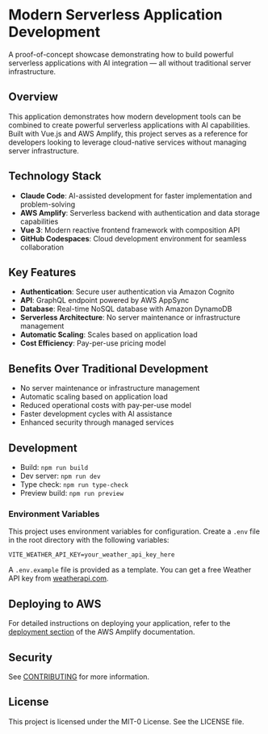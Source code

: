 # Modern Serverless Application Development

A proof-of-concept showcase demonstrating how to build powerful serverless applications with AI integration — all without traditional server infrastructure.

## Overview

This application demonstrates how modern development tools can be combined to create powerful serverless applications with AI capabilities. Built with Vue.js and AWS Amplify, this project serves as a reference for developers looking to leverage cloud-native services without managing server infrastructure.

## Technology Stack

- **Claude Code**: AI-assisted development for faster implementation and problem-solving
- **AWS Amplify**: Serverless backend with authentication and data storage capabilities
- **Vue 3**: Modern reactive frontend framework with composition API
- **GitHub Codespaces**: Cloud development environment for seamless collaboration

## Key Features

- **Authentication**: Secure user authentication via Amazon Cognito
- **API**: GraphQL endpoint powered by AWS AppSync
- **Database**: Real-time NoSQL database with Amazon DynamoDB
- **Serverless Architecture**: No server maintenance or infrastructure management
- **Automatic Scaling**: Scales based on application load
- **Cost Efficiency**: Pay-per-use pricing model

## Benefits Over Traditional Development

- No server maintenance or infrastructure management
- Automatic scaling based on application load
- Reduced operational costs with pay-per-use model
- Faster development cycles with AI assistance
- Enhanced security through managed services

## Development

- Build: `npm run build`
- Dev server: `npm run dev`
- Type check: `npm run type-check`
- Preview build: `npm run preview`

### Environment Variables

This project uses environment variables for configuration. Create a `.env` file in the root directory with the following variables:

```
VITE_WEATHER_API_KEY=your_weather_api_key_here
```

A `.env.example` file is provided as a template. You can get a free Weather API key from [weatherapi.com](https://www.weatherapi.com/).

## Deploying to AWS

For detailed instructions on deploying your application, refer to the [deployment section](https://docs.amplify.aws/vue/start/quickstart/#deploy-a-fullstack-app-to-aws) of the AWS Amplify documentation.

## Security

See [CONTRIBUTING](CONTRIBUTING.md#security-issue-notifications) for more information.

## License

This project is licensed under the MIT-0 License. See the LICENSE file.